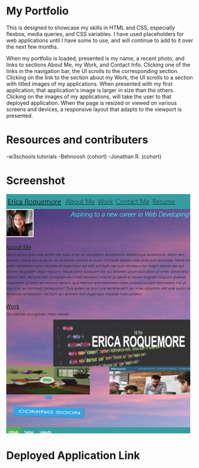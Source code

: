 # My Portfolio

This is designed to showcase my skills in HTML and CSS, especially flexbox, media queries, and CSS variables. I have used placeholders for web applications until I have some to use, and will continue to add to it over the next few months.

When my portfolio is loaded, presented is my name, a recent photo, and links to sections About Me, my Work, and Contact Info.  Clicking one of the links in the navigation bar, the UI scrolls to the corresponding section.  Clicking on the link to the section about my Work, the UI scrolls to a section with titled images of my applications.  When presented with my first application, that application's image is larger in size than the others.  Clicking on the images of my applications, will take the user to that deployed application.  When the page is resized or viewed on various screens and devices, a responsive layout that adapts to the viewport is presented.




# Resources and contributers
-w3schools tutorials
-Behnoosh (cohort)
-Jonathan R. (cohort)

# Screenshot
![Portfolio](./images\portfolio-screenshot.png)

# Deployed Application Link
